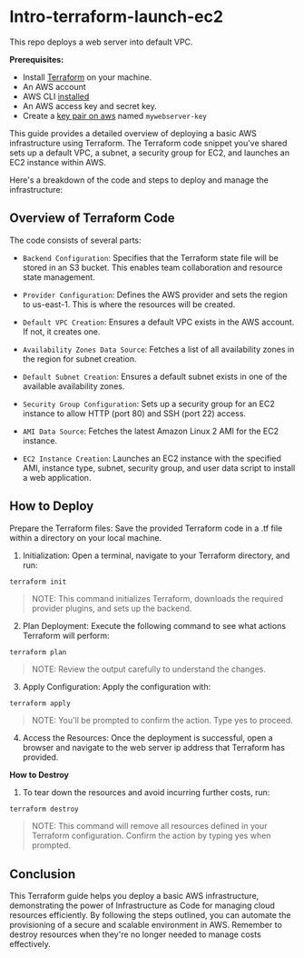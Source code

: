 # Intro-terraform-launch-ec2

This repo deploys a web server into default VPC. 

**Prerequisites:**

- Install [Terraform](https://developer.hashicorp.com/terraform/tutorials/aws-get-started/install-cli) on your machine.
- An AWS account 
- AWS CLI [installed](https://docs.aws.amazon.com/cli/latest/userguide/getting-started-install.html)
- An AWS access key and secret key.
- Create a [key pair on aws](https://docs.aws.amazon.com/AWSEC2/latest/UserGuide/create-key-pairs.html) named `mywebserver-key`

This guide provides a detailed overview of deploying a basic AWS infrastructure using Terraform. The Terraform code snippet you've shared sets up a default VPC, a subnet, a security group for EC2, and launches an EC2 instance within AWS. 

Here's a breakdown of the code and steps to deploy and manage the infrastructure:

## Overview of Terraform Code

The code consists of several parts:

- `Backend Configuration`: Specifies that the Terraform state file will be stored in an S3 bucket. This enables team collaboration and resource state management.

- `Provider Configuration`: Defines the AWS provider and sets the region to us-east-1. This is where the resources will be created.

- `Default VPC Creation`: Ensures a default VPC exists in the AWS account. If not, it creates one.

- `Availability Zones Data Source`: Fetches a list of all availability zones in the region for subnet creation.

- `Default Subnet Creation`: Ensures a default subnet exists in one of the available availability zones.

- `Security Group Configuration`: Sets up a security group for an EC2 instance to allow HTTP (port 80) and SSH (port 22) access.

- `AMI Data Source`: Fetches the latest Amazon Linux 2 AMI for the EC2 instance.

- `EC2 Instance Creation`: Launches an EC2 instance with the specified AMI, instance type, subnet, security group, and user data script to install a web application.

## How to Deploy

Prepare the Terraform files: Save the provided Terraform code in a .tf file within a directory on your local machine.

1. Initialization: Open a terminal, navigate to your Terraform directory, and run:

```bash
terraform init
```

>NOTE: This command initializes Terraform, downloads the required provider plugins, and sets up the backend.

2. Plan Deployment: Execute the following command to see what actions Terraform will perform:

```
terraform plan
```

>NOTE: Review the output carefully to understand the changes.

3. Apply Configuration: Apply the configuration with:

```
terraform apply
```

>NOTE: You'll be prompted to confirm the action. Type yes to proceed.

4. Access the Resources: Once the deployment is successful, open a browser and navigate to the web server ip address that Terraform has provided.

**How to Destroy**

1. To tear down the resources and avoid incurring further costs, run:

```
terraform destroy
```

>NOTE: This command will remove all resources defined in your Terraform configuration. Confirm the action by typing yes when prompted.

## Conclusion

This Terraform guide helps you deploy a basic AWS infrastructure, demonstrating the power of Infrastructure as Code for managing cloud resources efficiently. By following the steps outlined, you can automate the provisioning of a secure and scalable environment in AWS. Remember to destroy resources when they're no longer needed to manage costs effectively.
